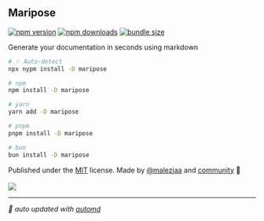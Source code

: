 ## Maripose

<!-- automd:badges color="yellow" license name="maripose" codecov bundlephobia packagephobia -->

[![npm version](https://img.shields.io/npm/v/maripose?color=yellow)](https://npmjs.com/package/maripose)
[![npm downloads](https://img.shields.io/npm/dm/maripose?color=yellow)](https://npmjs.com/package/maripose)
[![bundle size](https://img.shields.io/bundlephobia/minzip/maripose?color=yellow)](https://bundlephobia.com/package/maripose)

<!-- /automd -->

Generate your documentation in seconds using markdown

<!-- automd:pm-install name="maripose" dev -->

```sh
# ✨ Auto-detect
npx nypm install -D maripose

# npm
npm install -D maripose

# yarn
yarn add -D maripose

# pnpm
pnpm install -D maripose

# bun
bun install -D maripose
```

<!-- /automd -->

<!-- automd:contributors author="malezjaa" license="MIT" github="maripose-js/maripose" -->

Published under the [MIT](https://github.com/maripose-js/maripose/blob/main/LICENSE) license.
Made by [@malezjaa](https://github.com/malezjaa) and [community](https://github.com/maripose-js/maripose/graphs/contributors) 💛
<br><br>
<a href="https://github.com/maripose-js/maripose/graphs/contributors">
<img src="https://contrib.rocks/image?repo=maripose-js/maripose" />
</a>

<!-- /automd -->


<!-- automd:with-automd -->

---

_🤖 auto updated with [automd](https://automd.unjs.io)_

<!-- /automd -->
